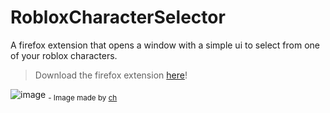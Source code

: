 # RobloxCharacterSelector
A firefox extension that opens a window with a simple ui to select from one of your roblox characters.

> Download the firefox extension [here](https://addons.mozilla.org/en-US/firefox/addon/roblox-character-chooser)!

![image](https://yeetyourfiles.lol/download/a898fb5b-c2d5-4d0c-bde6-f81d58348ee0)
<sub>- Image made by [ch](https://github.com/chIsNotAvailable)</sub>
